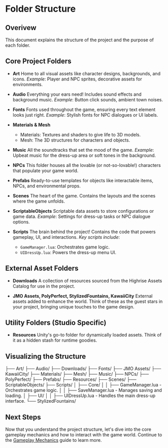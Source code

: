 # Folder Structure

## Overivew

This document explains the structure of the project and the purpose of each folder.

## Core Project Folders

- **Art**
Home to all visual assets like character designs, backgrounds, and icons.
*Example*: Player and NPC sprites, decorative assets for environments.

- **Audio**
Everything your ears need! Includes sound effects and background music.
*Example*: Button click sounds, ambient town noises.

- **Fonts**
Fonts used throughout the game, ensuring every text element looks just right.
*Example*: Stylish fonts for NPC dialogues or UI labels.

- **Materials & Mesh**
  - Materials: Textures and shaders to give life to 3D models.
  - Mesh: The 3D structures for characters and objects.

- **Music**
All the soundtracks that set the mood of the game.
*Example*: Upbeat music for the dress-up area or soft tones in the background.

- **NPCs**
This folder houses all the lovable (or not-so-lovable!) characters that populate your game world.

- **Prefabs**
Ready-to-use templates for objects like interactable items, NPCs, and environmental props.

- **Scenes**
The heart of the game. Contains the layouts and the scenes where the game unfolds.

- **ScriptableObjects**
Scriptable data assets to store configurations or game data.
*Example*: Settings for dress-up tasks or NPC dialogue options.

- **Scripts**
The brain behind the project! Contains the code that powers gameplay, UI, and interactions.
*Key scripts include*:
  - `GameManager.lua`: Orchestrates game logic.
  - `UIDressUp.lua`: Powers the dress-up menu UI.

## External Asset Folders

- **Downloads**
A collection of resources sourced from the Highrise Assets Catalog for use in the project.

- **JMO Assets, PolyPerfect, StylizedFountains, KawaiiCity**
External assets added to enhance the world. Think of these as the guest stars in your project, bringing unique touches to the game design.

## Utility Folders (Studio Specific)

- **Resources**
Unity's go-to folder for dynamically loaded assets. Think of it as a hidden stash for runtime goodies.

## Visualizing the Structure

├── Art/
├── Audio/
├── Downloads/
├── Fonts/
├── JMO Assets/
├── KawaiiCity/
├── Materials/
├── Mesh/
├── Music/
├── NPCs/
├── PolyPerfect/
├── Prefabs/
├── Resources/
├── Scenes/
├── ScriptableObjects/
├── Scripts/
│   ├── Core/
│   │   ├── GameManager.lua - Orchestrates game logic.
│   │   ├── SaveManager.lua - Manages saving and loading.
│   ├── UI/
│   │   ├── UIDressUp.lua - Handles the main dress-up interface.
└── StylizedFountains/

## Next Steps

Now that you understand the project structure, let's dive into the core gameplay mechanics and how to interact with the game world. Continue to the [Gameplay Mechanics](https://create.highrise.game/learn/studio/create/examples/worlds/dress-up-npc/gameplay-mechanics) guide to learn more.
